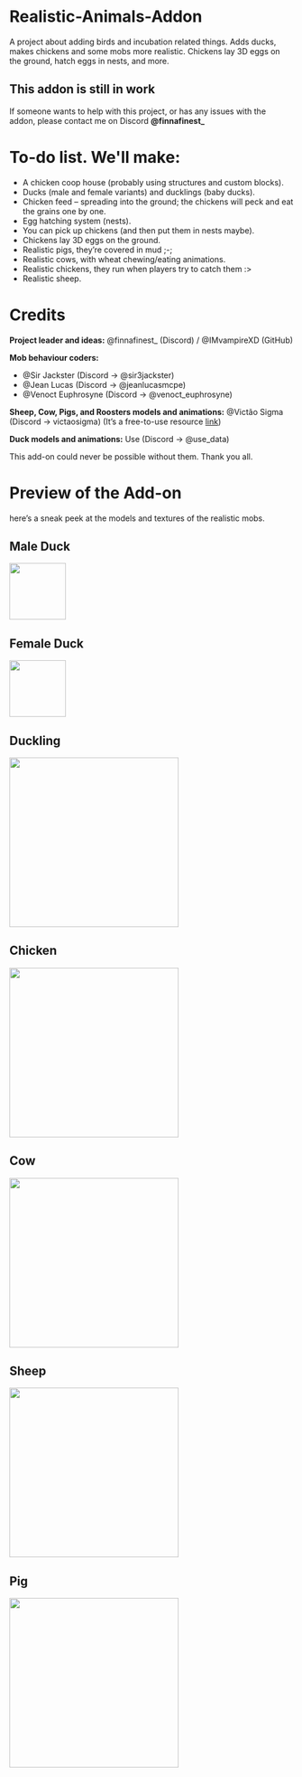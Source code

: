 # Realistic-Animals-Addon
<p>
A project about adding birds and incubation related things. Adds ducks, makes chickens and some mobs more realistic.  
Chickens lay 3D eggs on the ground, hatch eggs in nests, and more.
</p>

<h2>This addon is still in work</h2>
<p>
If someone wants to help with this project, or has any issues with the addon, please contact me on Discord <b>@finnafinest_</b>
</p>

<h1>To-do list. We'll make:</h1>
<ul>
  <li>A chicken coop house (probably using structures and custom blocks).</li>
  <li>Ducks (male and female variants) and ducklings (baby ducks).</li>
  <li>Chicken feed – spreading into the ground; the chickens will peck and eat the grains one by one.</li>
  <li>Egg hatching system (nests).</li>
  <li>You can pick up chickens (and then put them in nests maybe).</li>
  <li>Chickens lay 3D eggs on the ground.</li>
  <li>Realistic pigs, they’re covered in mud ;-;</li>
  <li>Realistic cows, with wheat chewing/eating animations.</li>
  <li>Realistic chickens, they run when players try to catch them :&gt;</li>
  <li>Realistic sheep.</li>
</ul>

<h1>Credits</h1>
<p>
<b>Project leader and ideas:</b>  
@finnafinest_ (Discord) / @IMvampireXD (GitHub)
</p>

<p>
<b>Mob behaviour coders:</b>  
<ul>
  <li>@Sir Jackster (Discord → @sir3jackster)</li>
  <li>@Jean Lucas (Discord → @jeanlucasmcpe)</li>
  <li>@Venoct Euphrosyne (Discord → @venoct_euphrosyne)</li>
</ul>
</p>

<p>
<b>Sheep, Cow, Pigs, and Roosters models and animations:</b>  
@Victão Sigma (Discord → victaosigma)  
(It’s a free-to-use resource <a href="https://discord.com/channels/523663022053392405/1401389263219593350" target="_blank">link</a>)
</p>

<p>
<b>Duck models and animations:</b>  
Use (Discord → @use_data)
</p>

<p>
This add-on could never be possible without them. Thank you all.
</p>

<h1>Preview of the Add-on</h1>
<p>
here’s a sneak peek at the models and textures of the realistic mobs.
</p>

<h2>Male Duck</h2>
<p>
<img src="https://cdn.discordapp.com/attachments/1396794001545498666/1396812724519829514/duck9.png" width="100">
</p>

<h2>Female Duck</h2>
<p>
<img src="https://cdn.discordapp.com/attachments/1396794001545498666/1396818167065743491/duck10.png" width="100">
</p>

<h2>Duckling</h2>
<p>
<img src="https://imgur.com/hhmuXvx.gif" width="300">
</p>

<h2>Chicken</h2>
<p>
<img src="https://imgur.com/RnYgEO7.gif" width="300">
</p>

<h2>Cow</h2>
<p>
<img src="https://imgur.com/pfcU8H8.gif" width="300">
</p>

<h2>Sheep</h2>
<p>
<img src="https://imgur.com/uU95NRc.gif" width="300">
</p>

<h2>Pig</h2>
<p>
<img src="https://imgur.com/3w0FPbA.gif" width="300">
</p>
